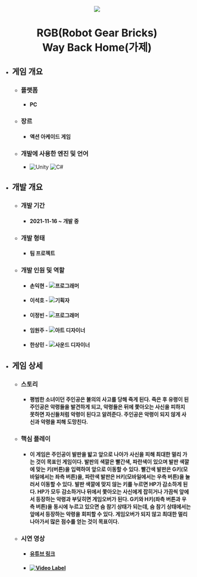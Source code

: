 <p align="center"><img src="https://user-images.githubusercontent.com/69952837/178149643-3451beeb-5586-458c-9e63-fe1b2497c009.png"></p>

<div align="center">
  <H1>RGB(Robot Gear Bricks)<br>Way Back Home(가제)</H1>
</div>

+ ## **게임 개요**
  + ### 플랫폼
    + #### PC
  + ### 장르
    + #### 액션 아케이드 게임
  + ### 개발에 사용한 엔진 및 언어 
    + <img alt="Unity" src ="https://img.shields.io/badge/Unity-FFFFFF.svg?&style=for-the-badge&logo=Unity&logoColor=black"/> <img alt="C#" src ="https://img.shields.io/badge/C Sharp-239120.svg?&style=for-the-badge&logo=CSharp&logoColor=white"/>
+ ## **개발 개요**
  + ### 개발 기간
    + #### 2021-11-16 ~ 개발 중
  + ### 개발 형태
    + #### 팀 프로젝트
  + ### 개발 인원 및 역할
    + #### 손익현 - <img alt="프로그래머" src ="https://img.shields.io/badge/프로그래머(백엔드)-5C2D91.svg?&style=for-the-badge&logo=VisualStudio&logoColor=white"/>
    + #### 이석호 - <img alt="기획자" src ="https://img.shields.io/badge/기획자-2B579A.svg?&style=for-the-badge&logo=MicrosoftWord&logoColor=white"/>
    + #### 이정빈 - <img alt="프로그래머" src ="https://img.shields.io/badge/프로그래머(클라이언트)-5C2D91.svg?&style=for-the-badge&logo=VisualStudio&logoColor=white"/>
    + #### 임원주 - <img alt="아트 디자이너" src ="https://img.shields.io/badge/아트 디자이너-31A8FF.svg?&style=for-the-badge&logo=AdobePhotoshop&logoColor=black"/>
    + #### 한상민 - <img alt="사운드 디자이너" src ="https://img.shields.io/badge/사운드 디자이너-FF3300.svg?&style=for-the-badge&logo=SoundCloud&logoColor=black"/>
+ ## **게임 상세**
  + ### 스토리
    + #### 평범한 소녀이던 주인공은 불의의 사고를 당해 죽게 된다. 죽은 후 유령이 된 주인공은 악령들을 발견하게 되고, 악령들은 뒤에 쫓아오는 사신을 피하지 못하면 자신들처럼 악령이 된다고 알려준다. 주인공은 악령이 되지 않게 사신과 악령을 피해 도망친다.
  + ### 핵심 플레이
    + #### 이 게임은 주인공이 발판을 밟고 앞으로 나아가 사신을 피해 최대한 멀리 가는 것이 목표인 게임이다. 발판의 색깔은 빨간색, 파란색이 있으며 발판 색깔에 맞는 키(버튼)을 입력하여 앞으로 이동할 수 있다. 빨간색 발판은 G키(모바일에서는 좌측 버튼)을, 파란색 발판은 H키(모바일에서는 우측 버튼)을 눌러서 이동할 수 있다. 발판 색깔에 맞지 않는 키를 누르면 HP가 감소하게 된다. HP가 모두 감소하거나 뒤에서 쫓아오는 사신에게 잡히거나 가끔씩 앞에서 등장하는 악령과 부딪히면 게임오버가 된다. G키와 H키(좌측 버튼과 우측 버튼)을 동시에 누르고 있으면 숨 참기 상태가 되는데, 숨 참기 상태에서는 앞에서 등장하는 악령을 회피할 수 있다. 게임오버가 되지 않고 최대한 멀리 나아가서 많은 점수를 얻는 것이 목표이다.
  + ### 시연 영상
    + #### [유튜브 링크](https://youtu.be/eF6eFL7dXSE)
    + #### [![Video Label](https://user-images.githubusercontent.com/69952837/178149663-6497cab5-e1ca-4e89-9bd9-b074c2f0276b.PNG)](https://youtu.be/eF6eFL7dXSE)
